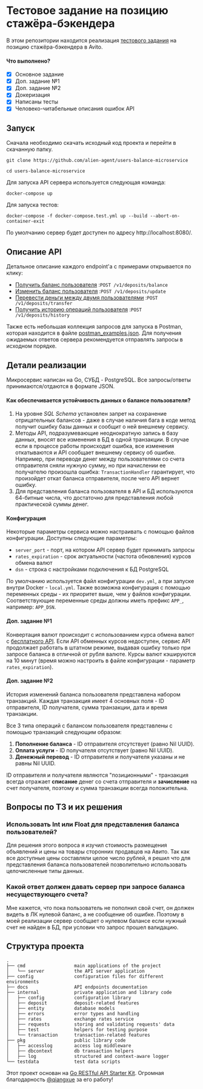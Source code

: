 # Тестовое задание на позицию стажёра-бэкендера
В этом репозитории находится реализация [тестового задания](https://github.com/avito-tech/autumn-2021-intern-assignment)
на позицию стажёра-бэкендера в Avito.
#### Что выполнено?
- [x] Основное задание
- [x] Доп. задание №1
- [x] Доп. задание №2
- [x] Докеризация
- [x] Написаны тесты
- [x] Человеко-читабельные описания ошибок API
## Запуск
Сначала необходимо скачать исходный код проекта и перейти в скачанную папку.
```
git clone https://github.com/alien-agent/users-balance-microservice

cd users-balance-microservice
```
Для запуска API сервера используется следующая команда:
```
docker-compose up
```
Для запуска тестов:
```
docker-compose -f docker-compose.test.yml up --build --abort-on-container-exit
```
По умолчанию сервер будет доступен по адресу http://localhost:8080/.

## Описание API

Детальное описание каждого endpoint'а с примерами открывается по клику:

- [Получить баланс пользователя](https://github.com/alien-agent/users-balance-microservice/blob/master/docs/balance.md)
  :`POST /v1/deposits/balance`
- [Изменить баланс пользователя](https://github.com/alien-agent/users-balance-microservice/blob/master/docs/update.md)
  :`POST /v1/deposits/update`
- [Перевести деньги между двумя пользователями](https://github.com/alien-agent/users-balance-microservice/blob/master/docs/transfer.md)
  :`POST /v1/deposits/transfer`
- [Получить историю операций пользователя](https://github.com/alien-agent/users-balance-microservice/blob/master/docs/history.md)
  :`POST /v1/deposits/history`

Также есть небольшая коллекция запросов для запуска в Postman, которая находится в файле [postman_examples.json](https://github.com/alien-agent/users-balance-microservice/blob/master/postman_examples.json).
Для получения ожидаемых ответов сервера рекомендуется отправлять запросы в исходном порядке.

## Детали реализации

Микросервис написан на Go, СУБД - PostgreSQL. Все запросы/ответы принимаются/отдаются в формате JSON.

#### Как обеспечивается устойчивость данных о балансе пользователя?
1. На уровне *SQL Schema* установлен запрет на сохранение отрицательных балансов - даже в случае наличия бага в коде метод
   получит ошибку базы данных и сообщит о ней внешнему сервису.
2. Методы API, подразумевающие неоднократную запись в базу данных, вносят все изменения в БД в одной транзакции. В
случае если в процессе работы происходит ошибка, все изменения откатываются и API сообщает внешнему сервису об ошибке. Например,
при переводе денег между пользователями со счета отправителя сняли нужную сумму, но при начислении ее получателю произошла ошибка:
`TransactionHandler` гарантирует, что произойдет откат баланса отправителя, после чего API вернет ошибку.
3. Для представления баланса пользователя в API и БД используются 64-битные числа, что достаточно для представления любой
   практической суммы денег.

#### Конфигурация
Некоторые параметры сервиса можно настраивать с помощью файлов конфигурации. Доступны следующие параметры:
 - `server_port` - порт, на котором API сервер будет принимать запросы
 - `rates_expiration` - срок актуальности (частота обновления) курсов обмена валют
 - `dsn` - строка с настройками подключения к БД PostgreSQL

По умолчанию используется файл конфигурации `dev.yml`, а при запуске внутри Docker - `local.yml`. Также возможна 
конфигурация с помощью переменных среды - их приоритет выше, чем у файлов конфигурации. Соответствующие переменные среды
должны иметь префикс `APP_`, например: `APP_DSN`.

#### Доп. задание №1
Конвертация валют происходит с использованием курса обмена валют с [бесплатного API](https://api.exchangerate.host/latest).
Если API обменных курсов недоступен, сервис API продолжает работать в штатном режиме, выдавая ошибку только при запросе 
баланса в отличной от рубля валюте. Курсы валют кэшируются на 10 минут (время можно настроить в файле конфигурации - 
параметр `rates_expiration`). 

#### Доп. задание №2
История изменений баланса пользователя представлена набором транзакций. Каждая транзакция имеет 4 основных поля - ID 
отправителя, ID получателя, сумма транзакции, дата и время транзакции. 

Все 3 типа операций с балансом пользователя 
представлены с помощью транзакций следующим образом:
1. **Пополнение баланса** - ID отправителя отсутствует (равно Nil UUID).
2. **Оплата услуги** - ID получателя отсутствует (равно Nil UUID).
3. **Денежный перевод** - ID отправителя и получателя указаны и не равны Nil UUID.

ID отправителя и получателя являются "позиционными" - транзакция всегда отражает **списание** денег со счета отправителя 
и **зачисление** на счет получателя, поэтому и сумма транзакции всегда положительна.

## Вопросы по ТЗ и их решения

### Использовать Int или Float для представления баланса пользователей?
Для решения этого вопроса я изучил стоимость размещения объявлений и цены на товары сторонних продавцов на Авито. Так как
все доступные цены составляли целое число рублей, я решил что для представления баланса пользователей позволительно 
использовать целочисленные типы данных.

### Какой ответ должен давать сервер при запросе баланса несуществующего счета?
Мне кажется, что пока пользователь не пополнил свой счет, он должен видеть в ЛК нулевой баланс, а не сообщение об ошибке.
Поэтому в моей реализации сервер сообщает о нулевом балансе если нужный счет не найден в БД, при условии что запрос прошел валидацию.

## Структура проекта

```
.
├── cmd                  main applications of the project
│   └── server           the API server application
├── config               configuration files for different environments
├── docs                 API endpoints documentation
├── internal             private application and library code
│   ├── config           configuration library
│   ├── deposit          deposit-related features
│   ├── entity           database models
│   ├── errors           error types and handling
│   ├── rates            exchange rates service
│   ├── requests         storing and validating requests' data
│   ├── test             helpers for testing purpose
│   └── transaction      transaction-related features
├── pkg                  public library code
│   ├── accesslog        access log middleware
│   ├── dbcontext        db transaction helpers
│   ├── log              structured and context-aware logger
└── testdata             test data scripts
```

Этот проект основан на [Go RESTful API Starter Kit](https://github.com/qiangxue/go-rest-api).
Огромная благодарность [@qiangxue](https://github.com/qiangxue) за его работу!
